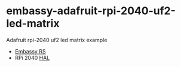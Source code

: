 # embassy-adafruit-rpi-2040-uf2-led-matrix

Adafruit rpi-2040 uf2 led matrix example

* [Embassy RS](https://github.com/embassy-rs/embassy)
* RPi 2040 [HAL](https://github.com/rp-rs/rp-hal)
